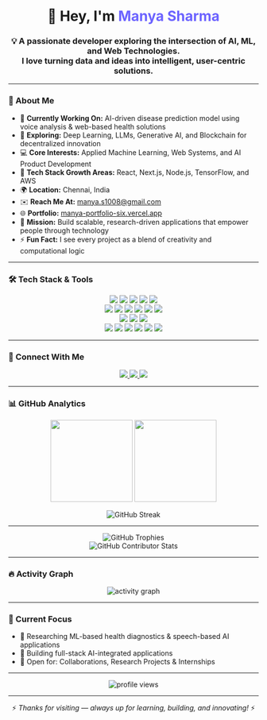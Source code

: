 <!-- Profile Header -->
<h1 align="center">👋 Hey, I'm <span style="color:#6C63FF;">Manya Sharma</span></h1>

<h3 align="center">
  💡 A passionate developer exploring the intersection of <strong>AI, ML, and Web Technologies</strong>.<br/>
  I love turning data and ideas into intelligent, user-centric solutions.
</h3>

---

### 💫 About Me  

- 🔭 **Currently Working On:** AI-driven disease prediction model using voice analysis & web-based health solutions  
- 🧠 **Exploring:** Deep Learning, LLMs, Generative AI, and Blockchain for decentralized innovation  
- 💻 **Core Interests:** Applied Machine Learning, Web Systems, and AI Product Development  
- 🚀 **Tech Stack Growth Areas:** React, Next.js, Node.js, TensorFlow, and AWS  
- 🌍 **Location:** Chennai, India  
- ✉️ **Reach Me At:** [manya.s1008@gmail.com](mailto:manya.s1008@gmail.com)  
- 🌐 **Portfolio:** [manya-portfolio-six.vercel.app](https://manya-portfolio-six.vercel.app)  
- 🎯 **Mission:** Build scalable, research-driven applications that empower people through technology  
- ⚡ **Fun Fact:** I see every project as a blend of creativity and computational logic  

---

### 🛠️ Tech Stack & Tools  

<p align="center">
  <!-- Programming Languages -->
  <img src="https://img.shields.io/badge/JavaScript-F7DF1E?style=for-the-badge&logo=javascript&logoColor=black" />
  <img src="https://img.shields.io/badge/TypeScript-3178C6?style=for-the-badge&logo=typescript&logoColor=white" />
  <img src="https://img.shields.io/badge/Python-3776AB?style=for-the-badge&logo=python&logoColor=white" />
  <img src="https://img.shields.io/badge/Java-007396?style=for-the-badge&logo=java&logoColor=white" />
  <img src="https://img.shields.io/badge/C++-00599C?style=for-the-badge&logo=c%2B%2B&logoColor=white" />

  <!-- Web Technologies -->
  <br/>
  <img src="https://img.shields.io/badge/React-20232A?style=for-the-badge&logo=react&logoColor=61DAFB" />
  <img src="https://img.shields.io/badge/Next.js-000000?style=for-the-badge&logo=next.js&logoColor=white" />
  <img src="https://img.shields.io/badge/Node.js-339933?style=for-the-badge&logo=node.js&logoColor=white" />
  <img src="https://img.shields.io/badge/TailwindCSS-38B2AC?style=for-the-badge&logo=tailwind-css&logoColor=white" />
  <img src="https://img.shields.io/badge/Vite-646CFF?style=for-the-badge&logo=vite&logoColor=white" />
  <img src="https://img.shields.io/badge/Firebase-FFCA28?style=for-the-badge&logo=firebase&logoColor=black" />

  <!-- Databases & Tools -->
  <br/>
  <img src="https://img.shields.io/badge/MongoDB-47A248?style=for-the-badge&logo=mongodb&logoColor=white" />
  <img src="https://img.shields.io/badge/MySQL-4479A1?style=for-the-badge&logo=mysql&logoColor=white" />
  <img src="https://img.shields.io/badge/AWS-232F3E?style=for-the-badge&logo=amazon-aws&logoColor=white" />

  <!-- ML/Data Tools -->
  <br/>
  <img src="https://img.shields.io/badge/TensorFlow-FF6F00?style=for-the-badge&logo=tensorflow&logoColor=white" />
  <img src="https://img.shields.io/badge/ScikitLearn-F7931E?style=for-the-badge&logo=scikit-learn&logoColor=white" />
  <img src="https://img.shields.io/badge/NumPy-013243?style=for-the-badge&logo=numpy&logoColor=white" />
  <img src="https://img.shields.io/badge/Pandas-150458?style=for-the-badge&logo=pandas&logoColor=white" />
  <img src="https://img.shields.io/badge/Matplotlib-0079C1?style=for-the-badge&logo=matplotlib&logoColor=white" />
  <img src="https://img.shields.io/badge/Jupyter-F37626?style=for-the-badge&logo=jupyter&logoColor=white" />
</p>

---

### 🤝 Connect With Me  

<p align="center">
  <a href="https://www.linkedin.com/in/manya-sharma-5a867a324" target="_blank">
    <img src="https://img.shields.io/badge/LinkedIn-%230077B5.svg?style=for-the-badge&logo=linkedin&logoColor=white" />
  </a>
  <a href="mailto:manya.s1008@gmail.com">
    <img src="https://img.shields.io/badge/Gmail-%23EA4335.svg?style=for-the-badge&logo=gmail&logoColor=white" />
  </a>
  <a href="https://manya-portfolio-six.vercel.app" target="_blank">
    <img src="https://img.shields.io/badge/Portfolio-%23000000.svg?style=for-the-badge&logo=vercel&logoColor=white" />
  </a>
</p>

---

### 📊 GitHub Analytics  

<p align="center">
  <img src="https://github-readme-stats.vercel.app/api?username=manyasharma1008&show_icons=true&theme=tokyonight&count_private=true" height="165" />
  <img src="https://github-readme-stats.vercel.app/api/top-langs/?username=manyasharma1008&layout=compact&theme=tokyonight" height="165" />
</p>

<p align="center">
  <img src="https://github-readme-streak-stats.herokuapp.com/?user=manyasharma1008&theme=tokyonight" alt="GitHub Streak" />
</p>

---

<p align="center"> <!-- GitHub Trophies --> <img src="https://github-profile-trophy.vercel.app/?username=manyasharma1008&theme=tokyonight&no-frame=true&margin-w=10" alt="GitHub Trophies" /> <br/> <!-- Contributor Stats --> <img src="https://github-contributor-stats.vercel.app/api?username=manyasharma1008&limit=5&theme=tokyonight&combine_all_yearly_contributions=true" alt="GitHub Contributor Stats" /> </p>

---

### 🔥 Activity Graph  

<p align="center">
  <img src="https://github-readme-activity-graph.vercel.app/graph?username=manyasharma1008&theme=tokyo-night" alt="activity graph"/>
</p>

---

### 🧠 Current Focus  

- 🚀 Researching ML-based health diagnostics & speech-based AI applications  
- 🧩 Building full-stack AI-integrated applications  
- 🤝 Open for: Collaborations, Research Projects & Internships  

---

<p align="center">
  <img src="https://komarev.com/ghpvc/?username=manyasharma1008&label=Profile%20Views&color=0e75b6&style=flat" alt="profile views" />
</p>

---

<p align="center">
  ⚡ <em>Thanks for visiting — always up for learning, building, and innovating!</em> ⚡
</p>
